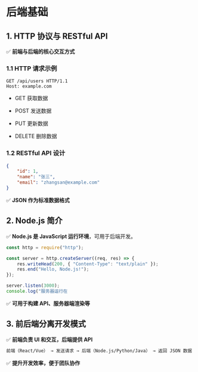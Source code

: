 # **后端基础**

## **1. HTTP 协议与 RESTful API**

✅ **前端与后端的核心交互方式**

### **1.1 HTTP 请求示例**

```http
GET /api/users HTTP/1.1
Host: example.com

```

- GET 获取数据

- POST 发送数据

- PUT 更新数据

- DELETE 删除数据

### **1.2 RESTful API 设计**

```json
{
    "id": 1,
    "name": "张三",
    "email": "zhangsan@example.com"
}

```

✅ **JSON 作为标准数据格式**

## **2. Node.js 简介**

✅ **Node.js 是 JavaScript 运行环境**，可用于后端开发。

```js
const http = require("http");

const server = http.createServer((req, res) => {
    res.writeHead(200, { "Content-Type": "text/plain" });
    res.end("Hello, Node.js!");
});

server.listen(3000);
console.log("服务器运行在 

```

✅ **可用于构建 API、服务器端渲染等**

## **3. 前后端分离开发模式**

✅ **前端负责 UI 和交互，后端提供 API**

```txt
前端（React/Vue） → 发送请求 → 后端（Node.js/Python/Java） → 返回 JSON 数据

```

✅ **提升开发效率，便于团队协作**